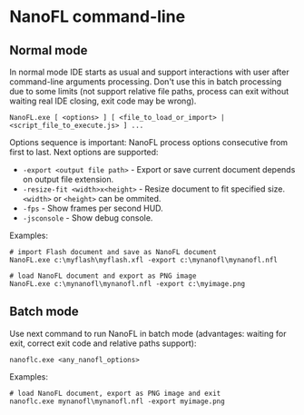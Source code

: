 # NanoFL command-line


## Normal mode
In normal mode IDE starts as usual and support interactions with user after command-line arguments processing.
Don't use this in batch processing due to some limits (not support relative file paths, process can exit without waiting real IDE closing, exit code may be wrong).
```
NanoFL.exe [ <options> ] [ <file_to_load_or_import> | <script_file_to_execute.js> ] ...
```

Options sequence is important: NanoFL process options consecutive from first to last. Next options are supported:

* `-export <output file path>` - Export or save current document depends on output file extension.
* `-resize-fit <width>x<height>` - Resize document to fit specified size. `<width>` or `<height>` can be ommited.
* `-fps` - Show frames per second HUD.
* `-jsconsole` - Show debug console.

Examples:
```
# import Flash document and save as NanoFL document
NanoFL.exe c:\myflash\myflash.xfl -export c:\mynanofl\mynanofl.nfl

# load NanoFL document and export as PNG image
NanoFL.exe c:\mynanofl\mynanofl.nfl -export c:\myimage.png
```


## Batch mode
Use next command to run NanoFL in batch mode (advantages: waiting for exit, correct exit code and relative paths support):
```
nanoflc.exe <any_nanofl_options>
```
		
Examples:
```
# load NanoFL document, export as PNG image and exit
nanoflc.exe mynanofl\mynanofl.nfl -export myimage.png
```
